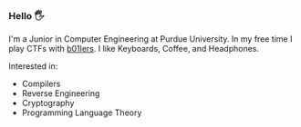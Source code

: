 ### Hello :raised_hand_with_fingers_splayed:

I'm a Junior in Computer Engineering at Purdue University. In my free time I play CTFs with [b01lers](https://b01lers.com/). I like Keyboards, Coffee, and Headphones. 

Interested in:
- Compilers
- Reverse Engineering
- Cryptography
- Programming Language Theory
